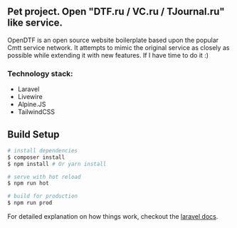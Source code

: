## Pet project. Open "DTF.ru / VC.ru / TJournal.ru" like service.

OpenDTF is an open source website boilerplate based upon the popular Cmtt service network. It attempts to mimic the original service as closely as possible while extending it with new features. If I have time to do it :)

### Technology stack:
- Laravel
- Livewire
- Alpine.JS
- TailwindCSS

## Build Setup

``` bash
# install dependencies
$ composer install
$ npm install # Or yarn install

# serve with hot reload 
$ npm run hot

# build for production
$ npm run prod
```

For detailed explanation on how things work, checkout the [laravel docs](https://laravel.com).

